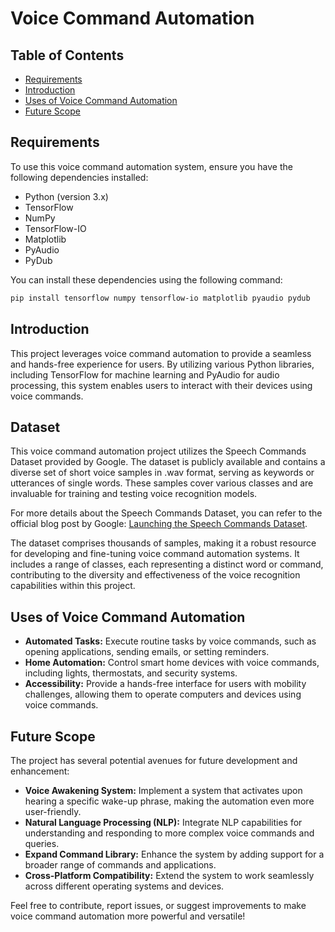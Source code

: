 
# Voice Command Automation

## Table of Contents
- [Requirements](#requirements)
- [Introduction](#introduction)
- [Uses of Voice Command Automation](#uses-of-voice-command-automation)
- [Future Scope](#future-scope)

## Requirements
To use this voice command automation system, ensure you have the following dependencies installed:
- Python (version 3.x)
- TensorFlow
- NumPy
- TensorFlow-IO
- Matplotlib
- PyAudio
- PyDub

You can install these dependencies using the following command:
```bash
pip install tensorflow numpy tensorflow-io matplotlib pyaudio pydub
```

## Introduction
This project leverages voice command automation to provide a seamless and hands-free experience for users. By utilizing various Python libraries, including TensorFlow for machine learning and PyAudio for audio processing, this system enables users to interact with their devices using voice commands.

## Dataset
This voice command automation project utilizes the Speech Commands Dataset provided by Google. The dataset is publicly available and contains a diverse set of short voice samples in .wav format, serving as keywords or utterances of single words. These samples cover various classes and are invaluable for training and testing voice recognition models.

For more details about the Speech Commands Dataset, you can refer to the official blog post by Google: [Launching the Speech Commands Dataset](https://blog.research.google/2017/08/launching-speech-commands-dataset.html).

The dataset comprises thousands of samples, making it a robust resource for developing and fine-tuning voice command automation systems. It includes a range of classes, each representing a distinct word or command, contributing to the diversity and effectiveness of the voice recognition capabilities within this project.

## Uses of Voice Command Automation
- **Automated Tasks:** Execute routine tasks by voice commands, such as opening applications, sending emails, or setting reminders.
- **Home Automation:** Control smart home devices with voice commands, including lights, thermostats, and security systems.
- **Accessibility:** Provide a hands-free interface for users with mobility challenges, allowing them to operate computers and devices using voice commands.

## Future Scope
The project has several potential avenues for future development and enhancement:
- **Voice Awakening System:** Implement a system that activates upon hearing a specific wake-up phrase, making the automation even more user-friendly.
- **Natural Language Processing (NLP):** Integrate NLP capabilities for understanding and responding to more complex voice commands and queries.
- **Expand Command Library:** Enhance the system by adding support for a broader range of commands and applications.
- **Cross-Platform Compatibility:** Extend the system to work seamlessly across different operating systems and devices.

Feel free to contribute, report issues, or suggest improvements to make voice command automation more powerful and versatile!
